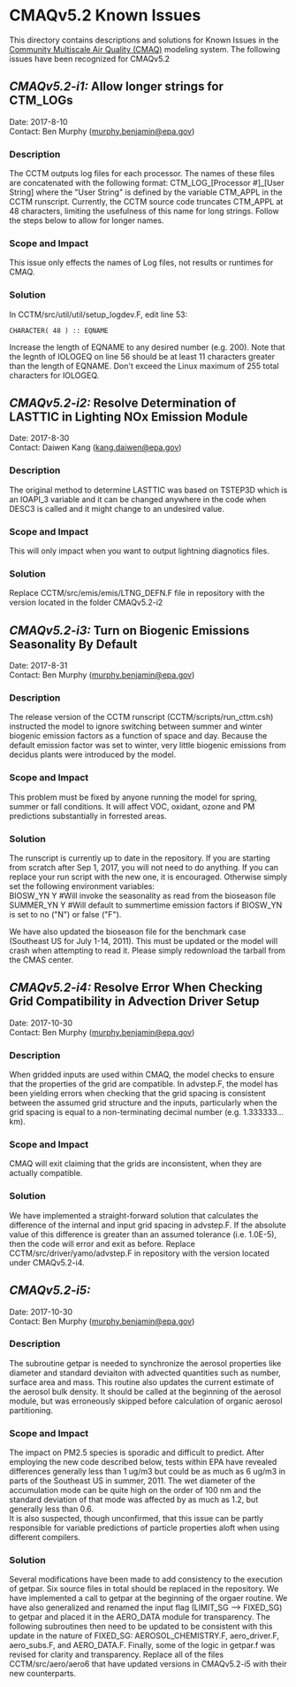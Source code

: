 CMAQv5.2 Known Issues 
=====================

This directory contains descriptions and solutions for Known Issues in the [Community Multiscale Air Quality (CMAQ)](http://www.epa.gov/cmaq) modeling system.
The following issues have been recognized for CMAQv5.2

## *CMAQv5.2-i1:* Allow longer strings for CTM_LOGs
Date: 2017-8-10  
Contact: Ben Murphy (murphy.benjamin@epa.gov)

### Description  
The CCTM outputs log files for each processor. The names of these files are concatenated with the following format: CTM_LOG_[Processor #]_[User String] where the "User String" is defined by the variable CTM_APPL in the CCTM runscript. Currently, the CCTM source code truncates CTM_APPL at 48 characters, limiting the usefulness of this name for long strings. Follow the steps below to allow for longer names.

### Scope and Impact
This issue only effects the names of Log files, not results or runtimes for CMAQ.

### Solution
In CCTM/src/util/util/setup_logdev.F, edit line 53:
```
CHARACTER( 48 ) :: EQNAME
```
Increase the length of EQNAME to any desired number (e.g. 200). Note that the legnth of IOLOGEQ on line 56 should be at least 11 characters greater than the length of EQNAME. Don't exceed the Linux maximum of 255 total characters for IOLOGEQ.

## *CMAQv5.2-i2:* Resolve Determination of LASTTIC in Lighting NOx Emission Module
Date: 2017-8-30  
Contact: Daiwen Kang (kang.daiwen@epa.gov)

### Description  
The original method to determine LASTTIC was based on TSTEP3D which is an IOAPI_3 variable and it can be changed anywhere in the code when DESC3 is called and it might change to an undesired value.

### Scope and Impact
This will only impact when you want to output lightning diagnotics files.

### Solution
Replace CCTM/src/emis/emis/LTNG_DEFN.F file in repository with the version located in the folder CMAQv5.2-i2
 
## *CMAQv5.2-i3:* Turn on Biogenic Emissions Seasonality By Default  
Date: 2017-8-31  
Contact: Ben Murphy (murphy.benjamin@epa.gov)  

### Description  
The release version of the CCTM runscript (CCTM/scripts/run_cttm.csh) instructed the model to ignore switching between summer and winter biogenic emission factors as a function of space and day. Because the default emission factor was set to winter, very little biogenic emissions from decidus plants were introduced by the model. 

### Scope and Impact
This problem must be fixed by anyone running the model for spring, summer or fall conditions. It will affect VOC, oxidant, ozone and PM predictions substantially in forrested areas.

### Solution
The runscript is currently up to date in the repository. If you are starting from scratch after Sep 1, 2017, you will not need to do anything. If you can replace your run script with the new one, it is encouraged. Otherwise simply set the following environment variables:  
    BIOSW_YN   Y   #Will invoke the seasonality as read from the bioseason file
    SUMMER_YN  Y   #Will default to summertime emission factors if BIOSW_YN is set to no ("N") or false ("F").  

We have also updated the bioseason file for the benchmark case (Southeast US for July 1-14, 2011). This must be updated or the model will crash when attempting to read it. Please simply redownload the tarball from the CMAS center.  

## *CMAQv5.2-i4:* Resolve Error When Checking Grid Compatibility in Advection Driver Setup  
Date: 2017-10-30   
Contact: Ben Murphy (murphy.benjamin@epa.gov)  

### Description  
When gridded inputs are used within CMAQ, the model checks to ensure that the properties of the grid are compatible. In advstep.F, the model has been yielding errors when checking that the grid spacing is consistent between the assumed grid structure and the inputs, particularly when the grid spacing is equal to a non-terminating decimal number (e.g. 1.333333... km).

### Scope and Impact
CMAQ will exit claiming that the grids are inconsistent, when they are actually compatible.

### Solution  
We have implemented a straight-forward solution that calculates the difference of the internal and input grid spacing in advstep.F. If the absolute value of this difference is greater than an assumed tolerance (i.e. 1.0E-5), then the code will error and exit as before. Replace CCTM/src/driver/yamo/advstep.F in repository with the version located under CMAQv5.2-i4.   

## *CMAQv5.2-i5:* 
Date: 2017-10-30   
Contact: Ben Murphy (murphy.benjamin@epa.gov)  

### Description  
The subroutine getpar is needed to synchronize the aerosol properties like diameter and standard deviaiton with advected quantities such as number, surface area and mass. This routine also updates the current estimate of the aerosol bulk density. It should be called at the beginning of the aerosol module, but was erroneously skipped before calculation of organic aerosol partitioning.

### Scope and Impact
The impact on PM2.5 species is sporadic and difficult to predict. After employing the new code described below, tests within EPA have revealed differences generally less than 1 ug/m3 but could be as much as 6 ug/m3 in parts of the Southeast US in summer, 2011. The wet diameter of the accumulation mode can be quite high on the order of 100 nm and the standard deviation of that mode was affected by as much as 1.2, but generally less than 0.6.   
It is also suspected, though unconfirmed, that this issue can be partly responsible for variable predictions of particle properties aloft when using different compilers.

### Solution  
Several modifications have been made to add consistency to the execution of getpar. Six source files in total should be replaced in the repository. We have implemented a call to getpar at the beginning of the orgaer routine. We have also generalized and renamed the input flag (LIMIT_SG --> FIXED_SG) to getpar and placed it in the AERO_DATA module for transparency. The following subroutines then need to be updated to be consistent with this update in the nature of FIXED_SG: AEROSOL_CHEMISTRY.F, aero_driver.F, aero_subs.F, and AERO_DATA.F. Finally, some of the logic in getpar.f was revised for clarity and transparency. Replace all of the files CCTM/src/aero/aero6 that have updated versions in CMAQv5.2-i5 with their new counterparts.




